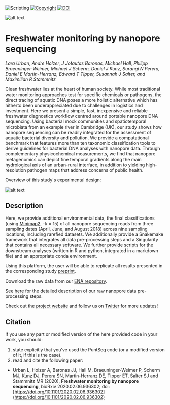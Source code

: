 ![Scripting](https://img.shields.io/badge/Language-Python,_R_&_Bash-yellow.svg) [![Copyright](https://img.shields.io/badge/Copyright-(c)_2020_PuntSeq-green.svg)](License) [![DOI](https://img.shields.io/badge/DOI-10.1101/2020.02.06.936302-blue.svg)](https://doi.org/10.1101/2020.02.06.936302)

![alt text](https://github.com/d-j-k/puntseq/blob/master/figure1.png)

# Freshwater monitoring by nanopore sequencing

*Lara Urban, Andre Holzer, J Jotautas Baronas, Michael Hall, Philipp Braeuninger-Weimer, Michael J Scherm, Daniel J Kunz, Surangi N Perera, Daniel E Martin-Herranz, Edward T Tipper, Susannah J Salter, and Maximilian R Stammnitz*

Clean freshwater lies at the heart of human society. While most traditional water monitoring approaches test for specific chemicals or pathogens, the direct tracing of aquatic DNA poses a more holistic alternative which has hitherto been underappreciated due to challenges in logistics and investment. Here we present a simple, fast, inexpensive and reliable freshwater diagnostics workflow centred around portable nanopore DNA sequencing. Using bacterial mock communities and spatiotemporal microbiata from an example river in Cambridge (UK), our study shows how nanopore sequencing can be readily integrated for the assessment of aquatic bacterial diversity and pollution. We provide a computational benchmark that features more than ten taxonomic classification tools to derive guidelines for bacterial DNA analyses with nanopore data. Through complementary physicochemical measurements, we find that nanopore metagenomics can depict fine temporal gradients along the main hydrological axis of an urban-rural interface, in addition to yielding high-resolution pathogen maps that address concerns of public health.

Overview of this study's experimental design:

![alt text](https://github.com/d-j-k/puntseq/blob/master/figure2.png)

## Description

Here, we provide additional environmental data, the final classifications (using [Minimap2](https://github.com/lh3/minimap2), -k = 15) of all nanopore sequencing reads from three sampling dates (April, June, and August 2018) across nine sampling locations, including rarefied datasets. 
We additionally provide a Snakemake framework that integrates all data pre-processing steps and a Singularity that contains all necessary software. We further provide scripts for the downstream analyses (written in R and python, integrated in a markdown file) and an appropriate conda environment.

Using this platform, the user will be able to replicate all results presented in the corresponding study [preprint](https://www.biorxiv.org/content/10.1101/2020.02.06.936302).

Download the raw data from our [ENA repository](https://www.ebi.ac.uk/ena/data/view/PRJEB34900).

See [here](https://github.com/d-j-k/puntseq/tree/master/analysis) for the detailed description of our raw nanopore data pre-processing steps.

Check out the [project website](https://www.puntseq.co.uk/) and follow us on [Twitter](https://twitter.com/puntseq) for more updates!


## Citation

If you use any part or modified version of the here provided code in your work, you should:

1. state explicitly that you've used the PuntSeq code (or a modified version of it, if this is the case).
2. read and cite the following paper:

- Urban L, Holzer A, Baronas JJ, Hall M, Braeuninger-Weimer P, Scherm MJ, Kunz DJ, Perera SN, Martin-Herranz DE, Tipper ET, Salter SJ and Stammnitz MR (2020), **Freshwater monitoring by nanopore sequencing**, bioRxiv 2020.02.06.936302; doi: [https://doi.org/10.1101/2020.02.06.936302](https://doi.org/10.1101/2020.02.06.936302)

